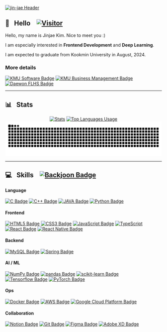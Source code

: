 [![jin-jae Header](https://capsule-render.vercel.app/api?type=slice&color=timeAuto&height=250&section=header&text=jin-jae&fontSize=90&fontAlign=80&fontAlignY=0&rotate=16&animation=fadeIn&desc=Everyday%20Steady,%20but%20not%20Simple&desczSize=24&FontSize=50&descAlign=25&descAlignY=25)](https://github.com/jin-jae)

## 👋&nbsp;&nbsp;&nbsp;Hello&nbsp;&nbsp;&nbsp;&nbsp;[![Visitor](https://hits.seeyoufarm.com/api/count/incr/badge.svg?url=https%3A%2F%2Fgithub.com%2Fjin-jae&count_bg=%23000000&title_bg=%23626262&icon=github.svg&icon_color=%23E7E7E7&title=visitor&edge_flat=false)](https://github.com/jin-jae)
Hello, my name is Jinjae Kim. Nice to meet you :)  

I am especially interested in **Frontend Development** and **Deep Learning**.  

I am expected to graduate from Kookmin University in August, 2024.

### More details
[![KMU Software Badge](https://img.shields.io/badge/Kookmin_University_Software-004F9F?style=for-the-badge)](https://cs.kookmin.ac.kr)
[![KMU Business Management Badge](https://img.shields.io/badge/Kookmin_University_Business_Management-004F9F?style=for-the-badge)](https://biz.kookmin.ac.kr)  
[![Daewon FLHS Badge](https://img.shields.io/badge/Daewon_Foreign_Language_High_School_31C-2559A5?style=for-the-badge)](http://www.dwfl.hs.kr)

---

## 📊&nbsp;&nbsp;&nbsp;Stats

<div align="center">
  <a href="https://github.com/jin-jae?tab=repositories"><img alt="Stats" src="https://github-readme-stats.vercel.app/api?username=jin-jae&show_icons=true&theme=tokyonight&hide_border=true" width=50%></a>
  <a href="https://github.com/jin-jae"><img alt="Top Languages Usage" src="https://github-readme-stats.vercel.app/api/top-langs/?username=jin-jae&size_weight=0.3&count_weight=0.7&layout=donut&theme=tokyonight&count_private=true&hide_border=true" width=34%></a>
  <picture>
    <source media="(prefers-color-scheme: dark)" srcset="https://raw.githubusercontent.com/jin-jae/jin-jae/output/github-contribution-grid-snake-dark.svg">
    <source media="(prefers-color-scheme: light)" srcset="https://raw.githubusercontent.com/jin-jae/jin-jae/output/github-contribution-grid-snake.svg">
    <img alt="github contribution grid snake animation" src="https://raw.githubusercontent.com/jin-jae/jin-jae/output/github-contribution-grid-snake.svg">
  </picture>
</div>


---

## 💻&nbsp;&nbsp;&nbsp;Skills&nbsp;&nbsp;&nbsp;&nbsp;[![Backjoon Badge](http://mazassumnida.wtf/api/mini/generate_badge?boj=jinjae)](https://solved.ac/jinjae)



#### Language
[![C Badge](https://img.shields.io/badge/C-A8B9CC?style=flat-square&logo=C&logoColor=white)](https://cplusplus.com/reference/clibrary/)
[![C++ Badge](https://img.shields.io/badge/C++-00599C?style=flat-square&logo=C%2B%2B&logoColor=white)](https://isocpp.org)
[![JAVA Badge](https://img.shields.io/badge/JAVA-CB3325?style=flat-square)](https://www.oracle.com/java/)
[![Python Badge](https://img.shields.io/badge/Python-3776AB?style=flat-square&logo=Python&logoColor=white)](https://docs.python.org/3/reference/index.html)

#### Frontend
[![HTML5 Badge](https://img.shields.io/badge/HTML-E34F26?style=flat-square&logo=HTML5&logoColor=white)](https://www.w3.org)
[![CSS3 Badge](https://img.shields.io/badge/CSS3-1572B6?style=flat-square&logo=CSS3&logoColor=white)](https://www.w3.org)
[![JavaScript Badge](https://img.shields.io/badge/JavaScript-F7DF1E?style=flat-square&logo=JavaScript&logoColor=white)](https://www.ecma-international.org)
[![TypeScript](https://img.shields.io/badge/TypeScript-3178C6?style=flat-square&logo=TypeScript&logoColor=white)](https://www.typescriptlang.org)
[![React Badge](https://img.shields.io/badge/React-61DAFB?style=flat-square&logo=React&logoColor=white)](https://react.dev)
[![React Native Badge](https://img.shields.io/badge/React%20Native-30303D?style=flat-square&logo=React&logoColor=white)](https://reactnative.dev)

#### Backend
[![MySQL Badge](https://img.shields.io/badge/MySQL-4479A1?style=flat-square&logo=MySQL&logoColor=white)](https://dev.mysql.com/doc/refman/8.0/en)
[![Spring Badge](https://img.shields.io/badge/Spring-6DB33F?style=flat-square&logo=Spring&logoColor=white)](https://spring.io)

#### AI / ML
[![NumPy Badge](https://img.shields.io/badge/NumPy-013243?style=flat-square&logo=NumPy&logoColor=white)](https://numpy.org)
[![pandas Badge](https://img.shields.io/badge/pandas-150458?style=flat-square&logo=pandas&logoColor=white)](https://pandas.pydata.org)
[![scikit-learn Badge](https://img.shields.io/badge/scikit%20learn-F7931E?style=flat-square&logo=scikitlearn&logoColor=white)](https://scikit-learn.org)
[![Tensorflow Badge](https://img.shields.io/badge/TensorFlow-FF6F00?style=flat-square&logo=TensorFlow&logoColor=white)](https://www.tensorflow.org)
[![PyTorch Badge](https://img.shields.io/badge/PyTorch-EE4C2C?style=flat-square&logo=PyTorch&logoColor=white)](https://pytorch.org)

#### Ops
[![Docker Badge](https://img.shields.io/badge/Docker-2496ED?style=flat-square&logo=Docker&logoColor=white)](https://www.docker.com)
[![AWS Badge](https://img.shields.io/badge/Amazon%20AWS-232F3E?style=flat-square&logo=amazonaws&logoColor=white)](https://aws.amazon.com)
[![Google Cloud Platform Badge](https://img.shields.io/badge/Google%20Cloud-4285F4?style=flat-square&logo=Google%20Cloud&logoColor=white)](https://cloud.google.com)

#### Collaboration
[![Notion Badge](https://img.shields.io/badge/Notion-000000?style=flat-square&logo=Notion&logoColor=white)](https://notion.so)
[![Git Badge](https://img.shields.io/badge/Git-F05032?style=flat-square&logo=Git&logoColor=white)](https://git-scm.com)
[![Figma Badge](https://img.shields.io/badge/Figma-F24E1E?style=flat-square&logo=Figma&logoColor=white)](https://www.figma.com)
[![Adobe XD Badge](https://img.shields.io/badge/Adobe%20XD-FF61F6?style=flat-square&logo=Adobe%20XD&logoColor=white)](https://helpx.adobe.com/kr/support/xd.html)

